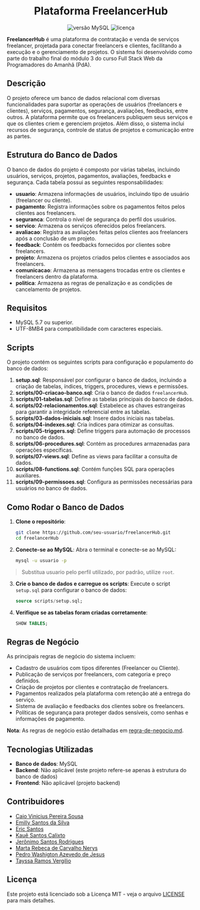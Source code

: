 <h1 align='center'>Plataforma FreelancerHub</h1>

<div align='center'>
    <img src="https://img.shields.io/badge/MySQL-v8.0-blue" alt="versão MySQL" />
    <img src="https://img.shields.io/badge/license-MIT-green" alt="licença" />
</div>

**FreelancerHub** é uma plataforma de contratação e venda de serviços freelancer, projetada para conectar freelancers e clientes, facilitando a execução e o gerenciamento de projetos. O sistema foi desenvolvido como parte do trabalho final do módulo 3 do curso Full Stack Web da Programadores do Amanhã (PdA).

## Descrição

O projeto oferece um banco de dados relacional com diversas funcionalidades para suportar as operações de usuários (freelancers e clientes), serviços, pagamentos, segurança, avaliações, feedbacks, entre outros. A plataforma permite que os freelancers publiquem seus serviços e que os clientes criem e gerenciem projetos. Além disso, o sistema inclui recursos de segurança, controle de status de projetos e comunicação entre as partes.

## Estrutura do Banco de Dados

O banco de dados do projeto é composto por várias tabelas, incluindo usuários, serviços, projetos, pagamentos, avaliações, feedbacks e segurança. Cada tabela possui as seguintes responsabilidades:

- **usuario**: Armazena informações de usuários, incluindo tipo de usuário (freelancer ou cliente).
- **pagamento**: Registra informações sobre os pagamentos feitos pelos clientes aos freelancers.
- **seguranca**: Controla o nível de segurança do perfil dos usuários.
- **servico**: Armazena os serviços oferecidos pelos freelancers.
- **avaliacao**: Registra as avaliações feitas pelos clientes aos freelancers após a conclusão de um projeto.
- **feedback**: Contém os feedbacks fornecidos por clientes sobre freelancers.
- **projeto**: Armazena os projetos criados pelos clientes e associados aos freelancers.
- **comunicacao**: Armazena as mensagens trocadas entre os clientes e freelancers dentro da plataforma.
- **politica**: Armazena as regras de penalização e as condições de cancelamento de projetos.

## Requisitos

- MySQL 5.7 ou superior.
- UTF-8MB4 para compatibilidade com caracteres especiais.

## Scripts

O projeto contém os seguintes scripts para configuração e populamento do banco de dados:

1. **setup.sql**: Responsável por configurar o banco de dados, incluindo a criação de tabelas, índices, triggers, procedures, views e permissões.
2. **scripts/00-criacao-banco.sql**: Cria o banco de dados `freelancerHub`.
3. **scripts/01-tabelas.sql**: Define as tabelas principais do banco de dados.
4. **scripts/02-relacionamentos.sql**: Estabelece as chaves estrangeiras para garantir a integridade referencial entre as tabelas.
5. **scripts/03-dados-iniciais.sql**: Insere dados iniciais nas tabelas.
6. **scripts/04-indexes.sql**: Cria índices para otimizar as consultas.
7. **scripts/05-triggers.sql**: Define triggers para automação de processos no banco de dados.
8. **scripts/06-procedures.sql**: Contém as procedures armazenadas para operações específicas.
9. **scripts/07-views.sql**: Define as views para facilitar a consulta de dados.
10. **scripts/08-functions.sql**: Contém funções SQL para operações auxiliares.
11. **scripts/09-permissoes.sql**: Configura as permissões necessárias para usuários no banco de dados.

## Como Rodar o Banco de Dados

1. **Clone o repositório**:
   ```bash
   git clone https://github.com/seu-usuario/freelancerHub.git
   cd freelancerHub
   ```

2. **Conecte-se ao MySQL**:
   Abra o terminal e conecte-se ao MySQL:
   ```bash
   mysql -u usuario -p
   ```
> Substitua usuario pelo perfil utilizado, por padrão, utilize `root`.

3. **Crie o banco de dados e carregue os scripts**:
   Execute o script `setup.sql` para configurar o banco de dados:
   ```sql
   source scripts/setup.sql;
   ```

4. **Verifique se as tabelas foram criadas corretamente**:
   ```sql
   SHOW TABLES;
   ```

## Regras de Negócio

As principais regras de negócio do sistema incluem:

- Cadastro de usuários com tipos diferentes (Freelancer ou Cliente).
- Publicação de serviços por freelancers, com categoria e preço definidos.
- Criação de projetos por clientes e contratação de freelancers.
- Pagamentos realizados pela plataforma com retenção até a entrega do serviço.
- Sistema de avaliação e feedbacks dos clientes sobre os freelancers.
- Políticas de segurança para proteger dados sensíveis, como senhas e informações de pagamento.

**Nota**: As regras de negócio estão detalhadas em [regra-de-negocio.md](assets/regra-de-negocio.md).

## Tecnologias Utilizadas

- **Banco de dados**: MySQL
- **Backend**: Não aplicável (este projeto refere-se apenas à estrutura do banco de dados)
- **Frontend**: Não aplicável (projeto backend)

## Contribuidores

- [Caio Vinicius Pereira Sousa]()
- [Emilly Santos da Silva]()
- [Eric Santos](https://www.github.com/ericshantos)
- [Kauê Santos Calixto](https://www.github.com/kauecalixto)
- [Jerônimo Santos Rodrigues](https://www.github.com/JeronimoSantos)
- [Marta Rebeca de Carvalho Nerys]()
- [Pedro Washigton Azevedo de Jesus](https://www.github.com/PWzx07)
- [Tayssa Ramos Vergilio](https://www.github.com/Tayssa2212)

## Licença

Este projeto está licenciado sob a Licença MIT - veja o arquivo [LICENSE](LICENSE) para mais detalhes.